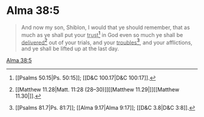# Alma 38:5

> And now my son, Shiblon, I would that ye should remember, that as much as ye shall put your <u>trust</u>[^a] in God even so much ye shall be <u>delivered</u>[^b] out of your trials, and your <u>troubles</u>[^c], and your afflictions, and ye shall be lifted up at the last day.

[Alma 38:5](https://www.churchofjesuschrist.org/study/scriptures/bofm/alma/38?lang=eng&id=p5#p5)


[^a]: [[Psalms 50.15|Ps. 50:15]]; [[D&C 100.17|D&C 100:17]].  
[^b]: [[Matthew 11.28|Matt. 11:28 (28–30)]][[Matthew 11.29|]][[Matthew 11.30|]].  
[^c]: [[Psalms 81.7|Ps. 81:7]]; [[Alma 9.17|Alma 9:17]]; [[D&C 3.8|D&C 3:8]].  
